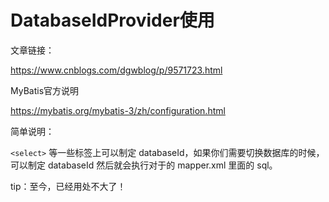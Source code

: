 # DatabaseIdProvider使用



文章链接：

https://www.cnblogs.com/dgwblog/p/9571723.html



MyBatis官方说明

https://mybatis.org/mybatis-3/zh/configuration.html



简单说明：

`<select>` 等一些标签上可以制定 databaseId，如果你们需要切换数据库的时候，可以制定 databaseId 然后就会执行对于的 mapper.xml 里面的 sql。



tip：至今，已经用处不大了！